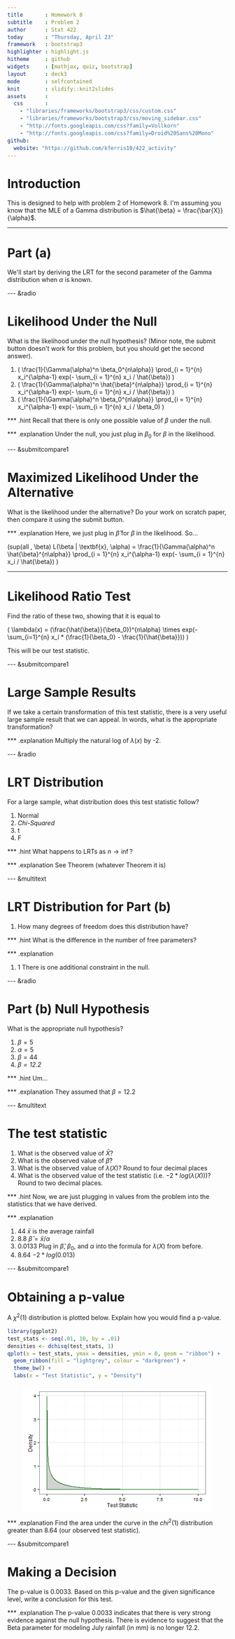 ```yaml
---
title       : Homework 8
subtitle    : Problem 2
author      : Stat 422
today       : "Thursday, April 23"
framework   : bootstrap3
highlighter : highlight.js 
hitheme     : github      
widgets     : [mathjax, quiz, bootstrap]
layout      : deck3
mode        : selfcontained 
knit        : slidify::knit2slides
assets      : 
  css       : 
    - "libraries/frameworks/bootstrap3/css/custom.css"
    - "libraries/frameworks/bootstrap3/css/moving_sidebar.css"
    - "http://fonts.googleapis.com/css?family=Vollkorn"
    - "http://fonts.googleapis.com/css?family=Droid%20Sans%20Mono"
github:
  website: "https://github.com/kferris10/422_activity"
---
```




# Introduction

This is designed to help with problem 2 of Homework 8.  I'm assuming you know that the MLE of a Gamma distribution is $\hat{\beta} = \frac{\bar{X}}{\alpha}$.

---
# Part (a)

We'll start by deriving the LRT for the second parameter of the Gamma distribution when $\alpha$ is known.

--- &radio
# Likelihood Under the Null

What is the likelihood under the null hypothesis?  (Minor note, the submit button doesn't work for this problem, but you should get the second answer).

1. \( \frac{1}{\Gamma(\alpha)^n \beta_0^{n\alpha}} \prod_{i = 1}^{n} x_i^{\alpha-1} exp(- \sum_{i = 1}^{n} x_i / \hat{\beta}) \)
2. \( \frac{1}{\Gamma(\alpha)^n \hat{\beta}^{n\alpha}} \prod_{i = 1}^{n} x_i^{\alpha-1} exp(- \sum_{i = 1}^{n} x_i / \hat{\beta}) \)
3. \( \frac{1}{\Gamma(\alpha)^n \beta_0^{n\alpha}} \prod_{i = 1}^{n} x_i^{\alpha-1} exp(- \sum_{i = 1}^{n} x_i / \beta_0) \)

*** .hint
Recall that there is only one possible value of $\beta$ under the null.

*** .explanation
Under the null, you just plug in $\beta_0$ for $\beta$ in the likelihood.

--- &submitcompare1
# Maximized Likelihood Under the Alternative

What is the likelihood under the alternative?  Do your work on scratch paper, then compare it using the submit button.  

*** .explanation
Here, we just plug in $\hat{\beta}$ for $\beta$ in the likelihood.  So...

\(sup(all \, \beta) L(\beta | \textbf{x}, \alpha) =  \frac{1}{\Gamma(\alpha)^n \hat{\beta}^{n\alpha}} \prod_{i = 1}^{n} x_i^{\alpha-1} exp(- \sum_{i = 1}^{n} x_i / \hat{\beta}) \)

---
# Likelihood Ratio Test

Find the ratio of these two, showing that it is equal to 

\( \lambda(x) = (\frac{\hat{\beta}}{\beta_0})^{n\alpha} \times exp(-\sum_{i=1}^{n} x_i * (\frac{1}{\beta_0} - \frac{1}{\hat{\beta}})) \)

This will be our test statistic.

--- &submitcompare1
# Large Sample Results

If we take a certain transformation of this test statistic, there is a very useful large sample result that we can appeal.  In words, what is the appropriate transformation?

*** .explanation
Multiply the natural log of $\lambda(x)$ by -2.

--- &radio
# LRT Distribution

For a large sample, what distribution does this test statistic follow?

1. Normal
2. _Chi-Squared_
3. t
4. F

*** .hint
What happens to LRTs as $n \rightarrow \inf$?

*** .explanation
See Theorem (whatever Theorem it is)

--- &multitext
# LRT Distribution for Part (b)

1. How many degrees of freedom does this distribution have?

*** .hint
What is the difference in the number of free parameters?

*** .explanation
1. <span class = "answer">1</span>
There is one additional constraint in the null.

--- &radio
# Part (b) Null Hypothesis

What is the appropriate null hypothesis?

1. $\beta = 5$
2. $\alpha = 5$
3. $\beta = 44$
4. _$\beta = 12.2$_

*** .hint
Um...

*** .explanation
They assumed that $\beta = 12.2$ 

--- &multitext
# The test statistic

1. What is the observed value of $\bar{X}$?
2. What is the observed value of $\hat{\beta}$?
3. What is the observed value of  $\lambda (X)$?  Round to four decimal places
4. What is the observed value of  the test statistic (i.e. $-2 * log(\lambda (X))$)?  Round to two decimal places.

*** .hint
Now, we are just plugging in values from the problem into the statistics that we have derived.

*** .explanation
1. <span class = "answer">44</span>
$\bar{x}$ is the average rainfall
2. <span class = "answer">8.8</span>
$\hat{\beta} = \bar{x} / \alpha$
3. <span class = "answer">0.0133</span>
Plug in $\hat{\beta}$, $\beta_0$, and $\alpha$ into the formula for $\lambda (X)$ from before.
4. <span class = "answer">8.64</span>
$-2 * log(0.013)$

--- &submitcompare1
# Obtaining a p-value

A $\chi^2(1)$ distribution is plotted below.  Explain how you would find a p-value.


```r
library(ggplot2)
test_stats <- seq(.01, 10, by = .01)
densities <- dchisq(test_stats, 1)
qplot(x = test_stats, ymax = densities, ymin = 0, geom = "ribbon") + 
  geom_ribbon(fill = "lightgrey", colour = "darkgreen") + 
  theme_bw() + 
  labs(x = "Test Statistic", y = "Density")
```

<img src="assets/fig/chisq1-1.png" title="plot of chunk chisq1" alt="plot of chunk chisq1" style="display: block; margin: auto;" />

*** .explanation
Find the area under the curve in the $chi^2(1)$ distribution greater than 8.64 (our observed test statistic).

--- &submitcompare1
# Making a Decision

The p-value is 0.0033. Based on this p-value and the given significance level, write a conclusion for this test.

*** .explanation
The p-value 0.0033 indicates that there is very strong evidence against the null hypothesis. There is evidence to suggest that the Beta parameter for modeling July rainfall (in mm) is no longer 12.2.










